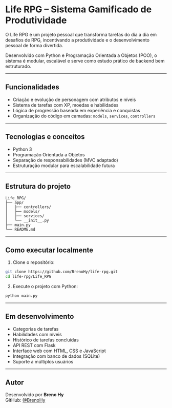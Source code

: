 # Life RPG – Sistema Gamificado de Produtividade

O Life RPG é um projeto pessoal que transforma tarefas do dia a dia em desafios de RPG, incentivando a produtividade e o desenvolvimento pessoal de forma divertida.

Desenvolvido com Python e Programação Orientada a Objetos (POO), o sistema é modular, escalável e serve como estudo prático de backend bem estruturado.

---

## Funcionalidades

- Criação e evolução de personagem com atributos e níveis  
- Sistema de tarefas com XP, moedas e habilidades  
- Lógica de progressão baseada em experiência e conquistas  
- Organização do código em camadas: `models`, `services`, `controllers`

---

## Tecnologias e conceitos

- Python 3  
- Programação Orientada a Objetos  
- Separação de responsabilidades (MVC adaptado)  
- Estruturação modular para escalabilidade futura

---

## Estrutura do projeto

```
Life_RPG/
├── app/
│   ├── controllers/
│   ├── models/
│   ├── services/
│   └── __init__.py
├── main.py
└── README.md
```

---

## Como executar localmente

1. Clone o repositório:

```bash
git clone https://github.com/BrenoHy/life-rpg.git
cd life-rpg/Life_RPG
```

2. Execute o projeto com Python:

```bash
python main.py
```

---

## Em desenvolvimento

- Categorias de tarefas  
- Habilidades com níveis  
- Histórico de tarefas concluídas  
- API REST com Flask  
- Interface web com HTML, CSS e JavaScript  
- Integração com banco de dados (SQLite)  
- Suporte a múltiplos usuários

---

## Autor

Desenvolvido por **Breno Hy**  
GitHub: [@BrenoHy](https://github.com/BrenoHy)
